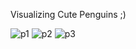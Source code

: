 Visualizing Cute Penguins ;)

![p1](https://user-images.githubusercontent.com/33639948/75634036-11c1b000-5c1b-11ea-84b3-32bfa9a3b5ca.png)
![p2](https://user-images.githubusercontent.com/33639948/75634038-12f2dd00-5c1b-11ea-9d23-a51767376250.png)
![p3](https://user-images.githubusercontent.com/33639948/75634039-138b7380-5c1b-11ea-8675-718931330e89.png)
